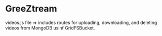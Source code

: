 # GreeZtream

videos.js file => includes routes for uploading, downloading, and deleting videos from MongoDB usinf GridFSBucket.
